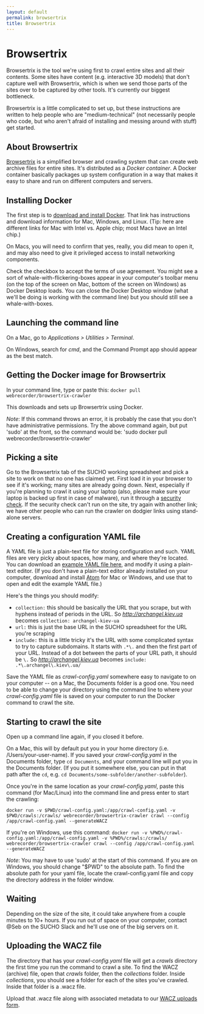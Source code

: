 ```yaml
---
layout: default
permalink: browsertrix
title: Browsertrix
---
```


# Browsertrix

Browsertrix is the tool we're using first to crawl entire sites and all their contents. Some sites have content (e.g. interactive 3D models) that don't capture well with Browsertrix, which is when we send those parts of the sites over to be captured by other tools. It's currently our biggest bottleneck.

Browsertrix is a little complicated to set up, but these instructions are written to help people who are "medium-technical" (not necessarily people who code, but who aren't afraid of installing and messing around with stuff) get started.

## About Browsertrix
[Browsertrix](https://github.com/webrecorder/browsertrix-crawler) is a simplified browser and crawling system that can create web archive files for entire sites. It's distributed as a *Docker container*. A Docker container basically packages up system configuration in a way that makes it easy to share and run on different computers and servers.

## Installing Docker

The first step is to [download and install Docker](https://docs.docker.com/get-docker/). That link has instructions and download information for Mac, Windows, and Linux. (Tip: here are different links for Mac with Intel vs. Apple chip; most Macs have an Intel chip.)

On Macs, you will need to confirm that yes, really, you did mean to open it, and may also need to give it privileged access to install networking components.

Check the checkbox to accept the terms of use agreement. You might see a sort of whale-with-flickering-boxes appear in your computer's toolbar menu (on the top of the screen on Mac, bottom of the screen on Windows) as Docker Desktop loads. You can close the Docker Desktop window (what we'll be doing is working with the command line) but you should still see a whale-with-boxes.

## Launching the command line
On a Mac, go to *Applications > Utilities > Terminal*.

On Windows, search for *cmd*, and the Command Prompt app should appear as the best match.

## Getting the Docker image for Browsertrix

In your command line, type or paste this:
`docker pull webrecorder/browsertrix-crawler`

This downloads and sets up Browsertrix using Docker.

*Note*: If this command throws an error, it is probably the case that you don't have administrative permissions. Try the above command again, but put 'sudo' at the front, so the command would be: 'sudo docker pull webrecorder/browsertrix-crawler'

## Picking a site
Go to the Browsertrix tab of the SUCHO working spreadsheet and pick a site to work on that no one has claimed yet. First load it in your browser to see if it's working; many sites are already going down. Next, especially if you're planning to crawl it using your laptop (also, please make sure your laptop is backed up first in case of malware), run it through a [security check](https://sitecheck.sucuri.net/). If the security check can't run on the site, try again with another link; we have other people who can run the crawler on dodgier links using stand-alone servers.

## Creating a configuration YAML file
A YAML file is just a plain-text file for storing configuration and such. YAML files are very picky about spaces, how many, and where they're located. You can download an [example YAML file here](crawl-config.yaml), and modify it using a plain-text editor. (If you don't have a plain-text editor already installed on your computer, download and install [Atom](https://atom.io/) for Mac or Windows, and use that to open and edit the example YAML file.)

Here's the things you should modify:

* `collection:` this should be basically the URL that you scrape, but with hyphens instead of periods in the URL. So *http://archangel.kiev.ua* becomes `collection: archangel-kiev-ua`
* `url:` this is just the base URL in the SUCHO spreadsheet for the URL you're scraping
* `include:` this is a little tricky it's the URL with some complicated syntax to try to capture subdomains. It starts with `.*\.` and then the first part of your URL. Instead of a dot between the parts of your URL path, it should be `\.` So *http://archangel.kiev.ua* becomes `include: .*\.archangel\.kiev\.ua/`

Save the YAML file as *crawl-config.yaml* somewhere easy to navigate to on your computer -- on a Mac, the Documents folder is a good one. You need to be able to change your directory using the command line to where your *crawl-config.yaml* file is saved on your computer to run the Docker command to crawl the site.

## Starting to crawl the site
Open up a command line again, if you closed it before. 

On a Mac, this will by default put you in your home directory (i.e. /Users/your-user-name). If you saved your *crawl-config.yaml* in the Documents folder, type `cd Documents`, and your command line will put you in the Documents folder. (If you put it somewhere else, you can put in that path after the `cd`, e.g. `cd Documents/some-subfolder/another-subfolder`).

Once you're in the same location as your *crawl-config.yaml*, paste this command (for Mac/Linux) into the command line and press enter to start the crawling:

`docker run -v $PWD/crawl-config.yaml:/app/crawl-config.yaml -v $PWD/crawls:/crawls/ webrecorder/browsertrix-crawler crawl --config /app/crawl-config.yaml --generateWACZ`

If you're on Windows, use this command:
`docker run -v %PWD%/crawl-config.yaml:/app/crawl-config.yaml -v %PWD%/crawls:/crawls/ webrecorder/browsertrix-crawler crawl --config /app/crawl-config.yaml --generateWACZ`

*Note*: You may have to use 'sudo' at the start of this command. If you are on Windows, you should change "$PWD" to the absolute path. To find the absolute path for your yaml file, locate the crawl-config.yaml file and copy the directory address in the folder window.

## Waiting
Depending on the size of the site, it could take anywhere from a couple minutes to 10+ hours. If you run out of space on your computer, contact @Seb on the SUCHO Slack and he'll use one of the big servers on it.

## Uploading the WACZ file
The directory that has your *crawl-config.yaml* file will get a *crawls* directory the first time you run the command to crawl a site. To find the WACZ (archive) file, open that *crawls* folder, then the *collections* folder. Inside *collections*, you should see a folder for each of the sites you've crawled. Inside that folder is a .wacz file.

Upload that .wacz file along with associated metadata to our [WACZ uploads form](https://forms.gle/N18MxWgoHtPB2xpz8).
